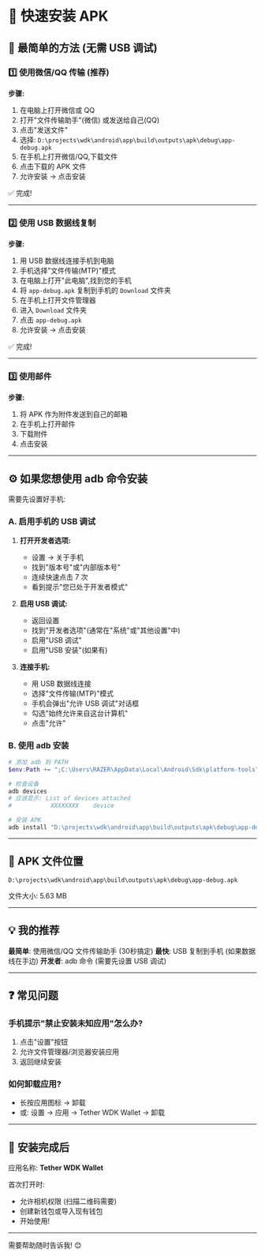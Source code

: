 # 📱 快速安装 APK

## 🎯 最简单的方法 (无需 USB 调试)

### 1️⃣ 使用微信/QQ 传输 (推荐)

**步骤:**
1. 在电脑上打开微信或 QQ
2. 打开"文件传输助手"(微信) 或发送给自己(QQ)
3. 点击"发送文件"
4. 选择: `D:\projects\wdk\android\app\build\outputs\apk\debug\app-debug.apk`
5. 在手机上打开微信/QQ,下载文件
6. 点击下载的 APK 文件
7. 允许安装 → 点击安装

✅ 完成!

---

### 2️⃣ 使用 USB 数据线复制

**步骤:**
1. 用 USB 数据线连接手机到电脑
2. 手机选择"文件传输(MTP)"模式
3. 在电脑上打开"此电脑",找到您的手机
4. 将 `app-debug.apk` 复制到手机的 `Download` 文件夹
5. 在手机上打开文件管理器
6. 进入 `Download` 文件夹
7. 点击 `app-debug.apk`
8. 允许安装 → 点击安装

✅ 完成!

---

### 3️⃣ 使用邮件

**步骤:**
1. 将 APK 作为附件发送到自己的邮箱
2. 在手机上打开邮件
3. 下载附件
4. 点击安装

---

## ⚙️ 如果您想使用 adb 命令安装

需要先设置好手机:

### A. 启用手机的 USB 调试

1. **打开开发者选项:**
   - 设置 → 关于手机
   - 找到"版本号"或"内部版本号"
   - 连续快速点击 7 次
   - 看到提示"您已处于开发者模式"

2. **启用 USB 调试:**
   - 返回设置
   - 找到"开发者选项"(通常在"系统"或"其他设置"中)
   - 启用"USB 调试"
   - 启用"USB 安装"(如果有)

3. **连接手机:**
   - 用 USB 数据线连接
   - 选择"文件传输(MTP)"模式
   - 手机会弹出"允许 USB 调试"对话框
   - 勾选"始终允许来自这台计算机"
   - 点击"允许"

### B. 使用 adb 安装

```powershell
# 添加 adb 到 PATH
$env:Path += ";C:\Users\RAZER\AppData\Local\Android\Sdk\platform-tools"

# 检查设备
adb devices
# 应该显示: List of devices attached
#           XXXXXXXX    device

# 安装 APK
adb install "D:\projects\wdk\android\app\build\outputs\apk\debug\app-debug.apk"
```

---

## 📂 APK 文件位置

```
D:\projects\wdk\android\app\build\outputs\apk\debug\app-debug.apk
```

文件大小: 5.63 MB

---

## 💡 我的推荐

**最简单**: 使用微信/QQ 文件传输助手 (30秒搞定)
**最快**: USB 复制到手机 (如果数据线在手边)
**开发者**: adb 命令 (需要先设置 USB 调试)

---

## ❓ 常见问题

### 手机提示"禁止安装未知应用"怎么办?

1. 点击"设置"按钮
2. 允许文件管理器/浏览器安装应用
3. 返回继续安装

### 如何卸载应用?

- 长按应用图标 → 卸载
- 或: 设置 → 应用 → Tether WDK Wallet → 卸载

---

## 🎉 安装完成后

应用名称: **Tether WDK Wallet**

首次打开时:
- 允许相机权限 (扫描二维码需要)
- 创建新钱包或导入现有钱包
- 开始使用!

---

需要帮助随时告诉我! 😊
